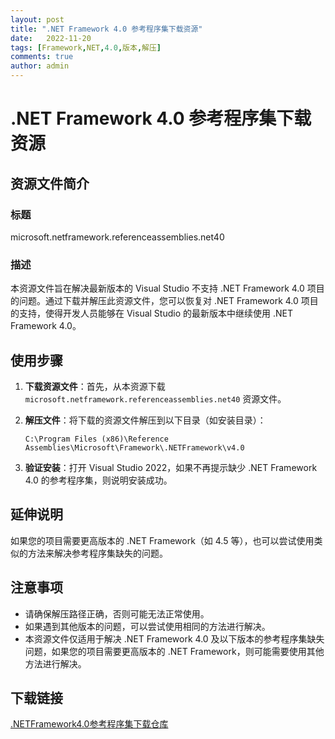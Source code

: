 ```yaml
---
layout: post
title: ".NET Framework 4.0 参考程序集下载资源"
date:   2022-11-20
tags: [Framework,NET,4.0,版本,解压]
comments: true
author: admin
---
```

# .NET Framework 4.0 参考程序集下载资源

## 资源文件简介

### 标题
microsoft.netframework.referenceassemblies.net40

### 描述
本资源文件旨在解决最新版本的 Visual Studio 不支持 .NET Framework 4.0 项目的问题。通过下载并解压此资源文件，您可以恢复对 .NET Framework 4.0 项目的支持，使得开发人员能够在 Visual Studio 的最新版本中继续使用 .NET Framework 4.0。

## 使用步骤

1. **下载资源文件**：首先，从本资源下载 `microsoft.netframework.referenceassemblies.net40` 资源文件。

2. **解压文件**：将下载的资源文件解压到以下目录（如安装目录）：
   ```
   C:\Program Files (x86)\Reference Assemblies\Microsoft\Framework\.NETFramework\v4.0
   ```

3. **验证安装**：打开 Visual Studio 2022，如果不再提示缺少 .NET Framework 4.0 的参考程序集，则说明安装成功。

## 延伸说明

如果您的项目需要更高版本的 .NET Framework（如 4.5 等），也可以尝试使用类似的方法来解决参考程序集缺失的问题。

## 注意事项

- 请确保解压路径正确，否则可能无法正常使用。
- 如果遇到其他版本的问题，可以尝试使用相同的方法进行解决。
- 本资源文件仅适用于解决 .NET Framework 4.0 及以下版本的参考程序集缺失问题，如果您的项目需要更高版本的 .NET Framework，则可能需要使用其他方法进行解决。

## 下载链接

[.NETFramework4.0参考程序集下载仓库](https://pan.quark.cn/s/8cd46cc3c1f6)